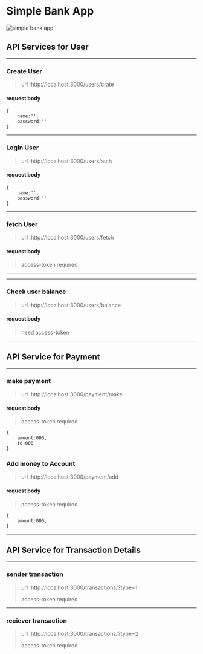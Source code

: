 # Simple Bank App

![simple bank app](https://img.etimg.com/thumb/msid-77583044,width-1200,height-900,imgsize-125244,resizemode-8,quality-100/markets/stocks/news/foreign-banks-to-seek-more-time-some-concessions.jpg)

## API Services for User

***
### Create User

> url :http://localhost:3000/users/crate

#### request body

```
{
    name:'',
    password:''
}
```
***

### Login User

> url :http://localhost:3000/users/auth

#### request body

```
{
    name:'',
    password:''
}
```
***

### fetch User

> url :http://localhost:3000/users/fetch

#### request body

> access-token required

***

***
### Check user balance

> url :http://localhost:3000/users/balance

#### request body

>need access-token

***

## API Service for Payment
***
### make payment

> url :http://localhost:3000/payment/make

#### request body
>access-token required
```
{
    amount:000,
    to:000
}
```

### Add money to Account

> url :http://localhost:3000/payment/add

#### request body

>access-token required
```
{
    amount:000,
}
```
***

## API Service for Transaction Details
***
### sender transaction 

> url :http://localhost:3000/transactions/?type=1
> 
>access-token required
***
### reciever transaction 

> url :http://localhost:3000/transactions/?type=2
> 
>access-token required

```
